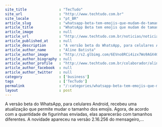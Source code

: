 ```yaml
---
site_title               : "TecTudo"
site_url                 : "http://www.techtudo.com.br"
site_locale              : "pt_BR"
article_slug             : "whatsapp-beta-tem-emojis-que-mudam-de-tamanho"
article_title            : "WhatsApp Beta tem emojis que mudam de tamanho"
article_image            : null
article_url              : "http://www.techtudo.com.br/noticias/noticia/2016/09/whatsapp-beta-tem-emojis-que-mudam-de-tamanho.html"
article_published_at     : null
article_description      : "A versão beta do WhatsApp, para celulares Android, recebeu uma atualização que permite mudar o tamanho dos emojis. Agora, de acordo com a quantidade de figurinhas enviadas, elas aparecerão com tamanhos diferentes. A novidade apareceu na versão 2.16.256 do mensageiro,..."
article_author_name      : "Aline Batista"
article_author_image     : "http://s2.glbimg.com/6EVno8RCi4izx7Wo9AGX4OJnwzY=/30x30/s2.glbimg.com/vCMgMsB_y2Fu-Tf_WdMI4WFUDkg=/0x90:918x1009/140x140/s.glbimg.com/po/tt2/f/original/2016/02/05/aline.jpg"
article_author_biography : null
article_author_profile   : "http://www.techtudo.com.br/colaborador/aline-batista.html"
article_author_facebook  : null
article_author_twitter   : null
category                 : ['business']
tags                     : ['TecTudo']
permalink                : "/:categories/whatsapp-beta-tem-emojis-que-mudam-de-tamanho/"
layout                   : post
---
```


A versão beta do WhatsApp, para celulares Android, recebeu uma atualização que permite mudar o tamanho dos emojis. Agora, de acordo com a quantidade de figurinhas enviadas, elas aparecerão com tamanhos diferentes. A novidade apareceu na versão 2.16.256 do mensageiro,...

